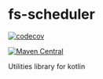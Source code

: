 # fs-scheduler
[![codecov](https://codecov.io/gh/mckernant1/fs-scheduler/branch/master/graph/badge.svg)](https://codecov.io/gh/mckernant1/fs-scheduler)

[![Maven Central](https://img.shields.io/maven-central/v/com.github.mckernant1/fs-scheduler.svg?label=Maven%20Central)](https://search.maven.org/search?q=g:%22com.github.mckernant1%22%20AND%20a:%22fs-scheduler%22)

Utilities library for kotlin
